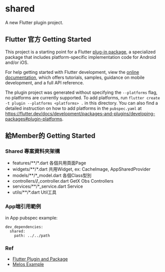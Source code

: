 # shared

A new Flutter plugin project.

## Flutter 官方 Getting Started

This project is a starting point for a Flutter
[plug-in package](https://flutter.dev/developing-packages/),
a specialized package that includes platform-specific implementation code for
Android and/or iOS.

For help getting started with Flutter development, view the
[online documentation](https://flutter.dev/docs), which offers tutorials,
samples, guidance on mobile development, and a full API reference.

The plugin project was generated without specifying the `--platforms` flag, no platforms are currently supported.
To add platforms, run `flutter create -t plugin --platforms <platforms> .` in this directory.
You can also find a detailed instruction on how to add platforms in the `pubspec.yaml` at https://flutter.dev/docs/development/packages-and-plugins/developing-packages#plugin-platforms.

## 給Member的 Getting Started

### Shared 專案資料夾架構
- features/**/*.dart     各個共用頁面Page
- widgets/**/*.dart     共用Widget, ex: CacheImage, AppSharedProvider
- models/**/*_model.dart       各個Class型別
- controllers/**/**_controller.dart   GetX Obs Controllers
- services/**/*_service.dart   Service
- utils/**/*.dart               Util工具

### App端引用範例
in App pubspec example:
```
dev_dependencies:
  shared:
    path: ../../path
```


### Ref
- [Flutter Plugin and Package](https://juejin.cn/post/7041504300933054478)
- [Melos Example](https://github.com/nilsreichardt/codemagic_monorepo_example/blob/main/apps/counter_app/pubspec.yaml)
